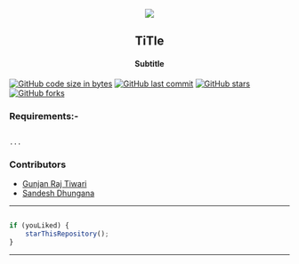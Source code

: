  <p align="center">
    <img src="./assets/img/logo.png" />
    <h2 align="center">TiTle</h2>
    <h4 align="center">Subtitle</h4>
</p>

[![GitHub code size in bytes](https://img.shields.io/github/languages/code-size/ieeessitvit/Tech-Updates?logo=github&style=social)](https://github.com/ieeessitvit/) [![GitHub last commit](https://img.shields.io/github/last-commit/ieeessitvit/Tech-Updates?style=social&logo=git)](https://github.com/ieeessitvit/) [![GitHub stars](https://img.shields.io/github/stars/ieeessitvit/Tech-Updates?style=social)](https://github.com/ieeessitvit/.../stargazers) [![GitHub forks](https://img.shields.io/github/forks/ieeessitvit/Tech-Updates?style=social&logo=git)](https://github.com/ieeessitvit/.../network)


### Requirements:-

```

...

```


### Contributors

- [ Gunjan Raj Tiwari ](https://github.com/)
- [ Sandesh Dhungana ](https://github.com/)


---------

```javascript

if (youLiked) {
    starThisRepository();
}

```

-----------
